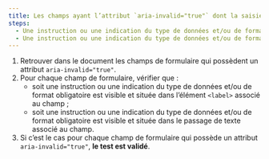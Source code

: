 ```yaml
---
title: Les champs ayant l’attribut `aria-invalid="true"` dont la saisie requiert un type de données et/ou de format obligatoires vérifient-ils une de ces conditions ?
steps:
  - Une instruction ou une indication du type de données et/ou de format obligatoire est visible et située dans la balise `<label>` associée au champ.
  - Une instruction ou une indication du type de données et/ou de format obligatoire est visible et située dans le [passage de texte](#passage-de-texte-lie-par-aria-labelledby-ou-aria-describedby) associé au champ.
---
```


1. Retrouver dans le document les champs de formulaire qui possèdent un attribut `aria-invalid="true"`.
2. Pour chaque champ de formulaire, vérifier que :
   - soit une instruction ou une indication du type de données et/ou de format obligatoire est visible et située dans l’élément `<label>` associé au champ ;
   - soit une instruction ou une indication du type de données et/ou de format obligatoire est visible et située dans le passage de texte associé au champ.
3. Si c’est le cas pour chaque champ de formulaire qui possède un attribut `aria-invalid="true"`, **le test est validé**.
